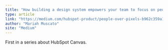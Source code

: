 ```yaml
---
title: "How building a design system empowers your team to focus on people — not pixels"
type: article
link: "https://medium.com/hubspot-product/people-over-pixels-b962c359a14d"
author: "Mariah Muscato"
site: "Medium"
---
```


First in a series about HubSpot Canvas.

